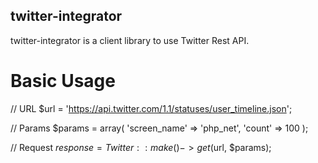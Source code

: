 twitter-integrator
------------------

twitter-integrator is a client library to use Twitter Rest API.

Basic Usage
==================

// URL
$url = 'https://api.twitter.com/1.1/statuses/user_timeline.json';

// Params
$params = array(
    'screen_name'   => 'php_net',
    'count'         => 100
);

// Request
$response = Twitter::make()->get($url, $params);
